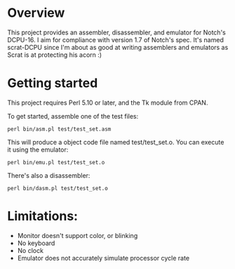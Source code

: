 # Overview

This project provides an assembler, disassembler, and emulator for Notch's DCPU-16. I aim for compliance with version 1.7 of Notch's spec. It's named scrat-DCPU since I'm about as good at writing assemblers and emulators as Scrat is at protecting his acorn :)

# Getting started

This project requires Perl 5.10 or later, and the Tk module from CPAN.

To get started, assemble one of the test files:

    perl bin/asm.pl test/test_set.asm
	
This will produce a object code file named test/test_set.o. You can execute it using the emulator:

    perl bin/emu.pl test/test_set.o
	
There's also a disassembler:

    perl bin/dasm.pl test/test_set.o
	
# Limitations:

* Monitor doesn't support color, or blinking
* No keyboard
* No clock
* Emulator does not accurately simulate processor cycle rate
